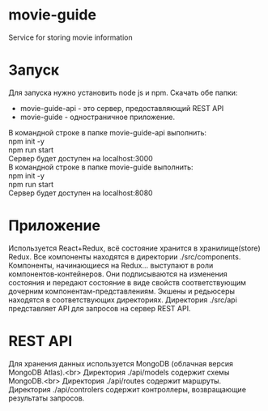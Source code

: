 # movie-guide
Service for storing movie information

# Запуск
Для запуска нужно установить node js и npm.
Скачать обе папки:
<ul>
  <li>movie-guide-api - это сервер, предоставляющий REST API</li>
  <li>movie-guide - одностраничное приложение.</li>
</ul>
<div>
  В командной строке в папке movie-guide-api выполнить:<br/>
  npm init -y <br/>
  npm run start <br/>
  Сервер будет доступен на localhost:3000
</div>
<div>
  В командной строке в папке movie-guide выполнить:<br/>
  npm init -y <br/>
  npm run start <br/>
  Сервер будет доступен на localhost:8080
</div>

# Приложение
Используется React+Redux, всё состояние хранится в хранилище(store) Redux. Все компоненты находятся в директории ./src/components. Компоненты, начинающиеся на Redux... выступают в роли компонентов-контейнеров. Они подписываются на изменения состояния и передают состояние в виде свойств соответствующим дочерним компонентам-представлениям. Экшены и редьюсеры находятся в соответствующих директориях. Директория ./src/api представляет API для запросов на сервер REST API.

# REST API
Для хранения данных используется MongoDB (облачная версия  MongoDB Atlas).<br\>
Директория ./api/models содержит схемы MongoDB.<br\>
Директория ./api/routes содержит маршруты.
Директория ./api/controlers содержит контроллеры, возвращающие результаты запросов.
